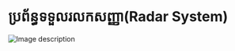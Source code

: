 # ប្រព័ន្ធទទួលរលកសញ្ញា(Radar System)
![Image description](https://howtomechatronics.com/wp-content/uploads/2015/07/Arduino-Radar-Circuit-Schematics.png)
